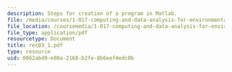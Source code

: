 ```yaml
---
description: Steps for creation of a program in Matlab.
file: /media/courses/1-017-computing-and-data-analysis-for-environmental-applications-fall-2003/0062abd9e08a2168b2fe8b6eef4edc0b_rec03_1.pdf
file_location: /coursemedia/1-017-computing-and-data-analysis-for-environmental-applications-fall-2003/0062abd9e08a2168b2fe8b6eef4edc0b_rec03_1.pdf
file_type: application/pdf
resourcetype: Document
title: rec03_1.pdf
type: resource
uid: 0062abd9-e08a-2168-b2fe-8b6eef4edc0b
---
```

